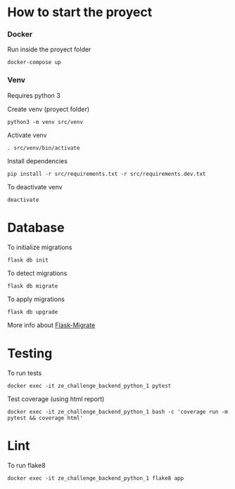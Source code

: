 # How to start the proyect

### Docker

Run inside the proyect folder

    docker-compose up

### Venv

Requires python 3

Create venv (proyect folder)

    python3 -m venv src/venv

Activate venv

    . src/venv/bin/activate

Install dependencies

    pip install -r src/requirements.txt -r src/requirements.dev.txt

To deactivate venv

    deactivate


# Database

To initialize migrations

    flask db init

To detect migrations 

    flask db migrate

To apply migrations

    flask db upgrade

More info about [Flask-Migrate ](https://flask-migrate.readthedocs.io/en/latest/)

# Testing

To run tests

    docker exec -it ze_challenge_backend_python_1 pytest

Test coverage (using html report)

    docker exec -it ze_challenge_backend_python_1 bash -c 'coverage run -m pytest && coverage html'

# Lint

To run flake8

    docker exec -it ze_challenge_backend_python_1 flake8 app